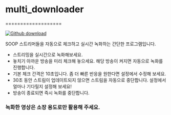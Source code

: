 # multi_downloader
===================

[![Github download](https://img.shields.io/github/downloads/HO-Silverplate/multi_downloader/total.svg?logo=github)](https://github.com/HO-Silverplate/multi_downloader/releases/latest)
   
SOOP 스트리머들을 자동으로 체크하고 실시간 녹화하는 간단한 프로그램입니다.
- 스트리밍을 실시간으로 녹화해보세요.
- 놓치기 아까운 방송을 미리 체크해 놓으세요. 해당 방송이 켜지면 자동으로 녹화를 진행합니다.
- 기본 체크 간격은 10초입니다. 좀 더 빠른 반응을 원한다면 설정에서 수정해 보세요.
- 30초 동안 스트림이 업데이트되지 않으면 스트림을 자동으로 중단합니다. 설정에서 얼마나 기다릴지 설정해 보세요!
- 방송이 종료되면 즉시 녹화를 중단합니다.

### **녹화한 영상은 소장 용도로만 활용해 주세요.**
